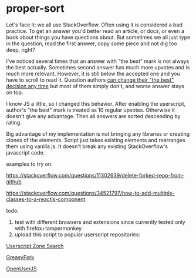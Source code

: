 # proper-sort

Let's face it: we all use StackOverflow. Often using it is considered a bad practice. To get an answer you'd better read an article, or docs, or even a book about things you have questions about. But sometimes we all just type in the question, read the first answer, copy some piece and not dig too deep, right?

I've noticed several times that an answer with "the best" mark is not always the best actually. Sometimes second answer has much more upvotes and is much more relevant. However, it is still below the accepted one and you have to scroll to read it. Question authors [can change their "the best" decision any time](https://stackoverflow.com/help/someone-answers) but most of them simply don't, and worse answer stays on top.

I know JS a little, so I changed this behavior. After enabling the userscript, author's "the best" mark is treated as 10 regular upvotes. Otherwise it doesn't give any advantage. Then all answers are sorted descending by rating. 

Big advantage of my implementation is not bringing any libraries or creating clones of the elements. Script just takes existing elements and rearranges them using vanilla js. It doesn't break any existing StackOverflow's javascript code.

examples to try on:

https://stackoverflow.com/questions/11302639/delete-forked-repo-from-github

https://stackoverflow.com/questions/34521797/how-to-add-multiple-classes-to-a-reactjs-component

todo:
1) test with different browsers and extensions since currently tested only with firefox+tampermonkey
2) upload this script to popular userscript repositories:

[Userscript.Zone Search](https://www.userscript.zone/)

[GreasyFork](https://greasyfork.org/)

[OpenUserJS](https://openuserjs.org/)
